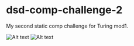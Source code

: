 # dsd-comp-challenge-2

My second static comp challenge for Turing mod1.

![Alt text](/relative/path/to/img.jpg?raw=true )
![Alt text](/relative/path/to/img.jpg?raw=true )
